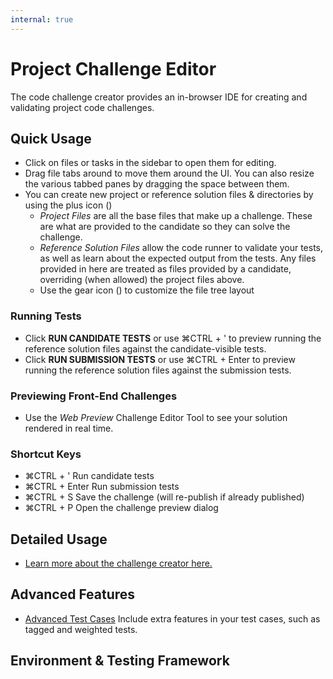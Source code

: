 ```yaml
---
internal: true
---
```


# Project Challenge Editor

The code challenge creator provides an in-browser IDE for creating and validating project code challenges.

## Quick Usage

- Click on files or tasks in the sidebar to open them for editing.
- Drag file tabs around to move them around the UI. You can also resize the various tabbed panes by dragging the space between them.
- You can create new project or reference solution files & directories by using the plus icon (<span class="icon-plus"></span>)
    - _Project Files_ are all the base files that make up a challenge. These are what are provided to the candidate so they can solve the challenge.
    - _Reference Solution Files_  allow the code runner to validate your tests, as well as learn about the expected output from the tests. Any files provided in here are treated as files provided by a candidate, overriding (when allowed) the project files above.
    - Use the gear icon (<span class="icon-cog"></span>) to customize the file tree layout

### Running Tests

- Click **RUN CANDIDATE TESTS** or use <span class="shortcut-hint"><span class="mac-os-only" title="Command">&#8984;</span><span class="not-mac-os-only">CTRL</span> + '</span> to preview running the reference solution files against the candidate-visible tests.
- Click **RUN SUBMISSION TESTS** or use <span class="shortcut-hint"><span class="mac-os-only" title="Command">&#8984;</span><span class="not-mac-os-only">CTRL</span> + Enter</span> to preview running the reference solution files against the submission tests.

### Previewing Front-End Challenges

- Use the _Web Preview_ Challenge Editor Tool to see your solution rendered in real time.

### Shortcut Keys

- <span class="shortcut-hint"><span class="mac-os-only" title="Command">&#8984;</span><span class="not-mac-os-only">CTRL</span> + '</span> Run candidate tests
- <span class="shortcut-hint"><span class="mac-os-only" title="Command">&#8984;</span><span class="not-mac-os-only">CTRL</span> + Enter</span> Run submission tests
- <span class="shortcut-hint"><span class="mac-os-only" title="Command">&#8984;</span><span class="not-mac-os-only">CTRL</span> + S</span> Save the challenge (will re-publish if already published)
- <span class="shortcut-hint"><span class="mac-os-only" title="Command">&#8984;</span><span class="not-mac-os-only">CTRL</span> + P</span> Open the challenge preview dialog

## Detailed Usage

- [Learn more about the challenge creator here.](/kb/hire/challenges/multi-file-code)

## Advanced Features

- [Advanced Test Cases](/kb/hire/challenges/advanced-test-cases)
  Include extra features in your test cases, such as tagged and weighted tests.

## Environment & Testing Framework
